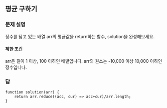 ## 평균 구하기

### 문제 설명

정수를 담고 있는 배열 arr의 평균값을 return하는 함수, solution을 완성해보세요.

#### 제한 조건

arr은 길이 1 이상, 100 이하인 배열입니다.
arr의 원소는 -10,000 이상 10,000 이하인 정수입니다.

### 답

```
function solution(arr) {
    return arr.reduce((acc, cur) => acc+cur)/arr.length;
}
```

